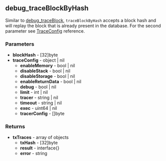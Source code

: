 ## debug_traceBlockByHash
Similar to [debug_traceBlock](../debug_traceBlock), `traceBlockByHash` accepts a block hash and will replay the block that is already present in the database.
For the second parameter see [TraceConfig](../debug_traceTransaction) reference.

### Parameters
- **blockHash** - [32]byte
- **traceConfig** - object | nil
  - **enableMemory** - bool | nil
  - **disableStack** - bool | nil
  - **disableStorage** - bool | nil
  - **enableReturnData** - bool | nil
  - **debug** - bool | nil
  - **limit** - int | nil
  - **tracer** - string | nil
  - **timeout** - string | nil
  - **exec** - uint64 | nil
  - **tracerConfig** - []byte

### Returns
- **txTraces** - array of objects
  - **txHash** - [32]byte
  - **result** - interface{}
  - **error** - string